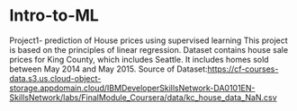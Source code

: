 # Intro-to-ML
Project1- prediction of House prices using supervised learning
   This project is based on the principles of linear regression.
   Dataset contains house sale prices for King County, which includes Seattle. It includes homes sold between May 2014 and May 2015.
   Source of Dataset:https://cf-courses-data.s3.us.cloud-object-storage.appdomain.cloud/IBMDeveloperSkillsNetwork-DA0101EN-SkillsNetwork/labs/FinalModule_Coursera/data/kc_house_data_NaN.csv

